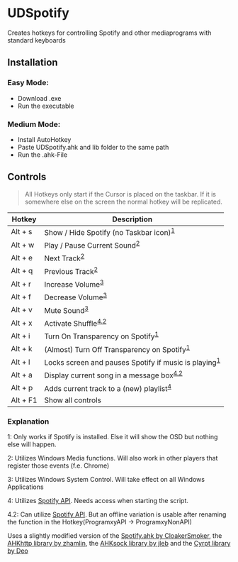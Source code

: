 # UDSpotify
Creates hotkeys for controlling Spotify and other mediaprograms with standard keyboards

## Installation

  ### Easy Mode:
  * Download .exe
  * Run the executable
   ### Medium Mode:
  * Install AutoHotkey
  * Paste UDSpotify.ahk and lib folder to the same path
  * Run the .ahk-File


## Controls

>All Hotkeys only start if the Cursor is placed on the taskbar. If it is somewhere else on the screen the normal hotkey will be replicated.


Hotkey | Description
------------ | -------------
Alt + s | Show / Hide Spotify (no Taskbar icon)<sup>[1](#foot1)</sup>
Alt + w | Play / Pause Current Sound<sup>[2](#foot2)</sup>
Alt + e | Next Track<sup>[2](#foot2)</sup>
Alt + q | Previous Track<sup>[2](#foot2)</sup>
Alt + r | Increase Volume<sup>[3](#foot3)</sup>
Alt + f | Decrease Volume<sup>[3](#foot3)</sup>
Alt + v | Mute Sound<sup>[3](#foot3)</sup>
Alt + x | Activate Shuffle<sup>[4.2](#foot42)</sup>
Alt + i | Turn On Transparency on Spotify<sup>[1](#foot1)</sup>
Alt + k | (Almost) Turn Off Transparency on Spotify<sup>[1](#foot1)</sup>
Alt + l | Locks screen and pauses Spotify if music is playing<sup>[1](#foot1)</sup>
Alt + a | Display current song in a message box<sup>[4.2](#foot42)</sup>
Alt + p | Adds current track to a (new) playlist<sup>[4](#foot4)</sup>
Alt + F1 | Show all controls

### Explanation

<a name="foot1">1</a>: Only works if Spotify is installed. Else it will show the OSD but nothing else will happen.

<a name="foot2">2</a>: Utilizes Windows Media functions. Will also work in other players that register those events (f.e. Chrome)

<a name="foot3">3</a>: Utilizes Windows System Control. Will take effect on all Windows Applications

<a name="foot4">4</a>: Utilizes [Spotify API](https://github.com/CloakerSmoker/Spotify.ahk). Needs access when starting the script.

<a name="foot42">4.2</a>: Can utilize [Spotify API](https://github.com/CloakerSmoker/Spotify.ahk). But an offline variation is usable after renaming the function in the Hotkey(ProgramxyAPI -> ProgramxyNonAPI)


Uses a slightly modified version of the [Spotify.ahk by CloakerSmoker](https://github.com/CloakerSmoker/Spotify.ahk), the [AHKhttp library by zhamlin](https://github.com/zhamlin/AHKhttp), the [AHKsock library by jleb](https://github.com/jleb/AHKsock) and the [Cyrpt library by Deo](https://autohotkey.com/board/topic/67155-ahk-l-crypt-ahk-cryptography-class-encryption-hashing/)
